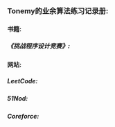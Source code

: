 ### Tonemy的业余算法练习记录册:
#### 书籍:
##### 《挑战程序设计竞赛》:

#### 网站:

##### LeetCode:

##### 51Nod:

##### Coreforce:
